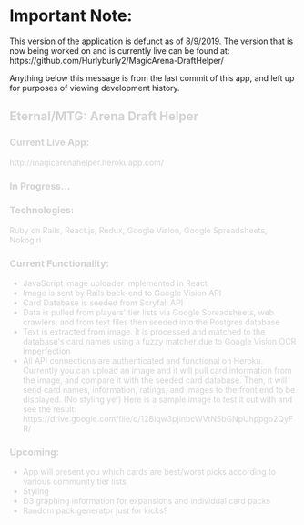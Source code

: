 <h1>Important Note:</h1>
This version of the application is defunct as of 8/9/2019. The version that is now being worked on and is currently live can be found at: https://github.com/Hurlyburly2/MagicArena-DraftHelper/

Anything below this message is from the last commit of this app, and left up for purposes of viewing development history.

<div style="color:lightgrey">
<h2>Eternal/MTG: Arena Draft Helper</h2>

<h3>Current Live App:</h3>
http://magicarenahelper.herokuapp.com/

<h3>In Progress...</h3>

<h3>Technologies:</h3>
Ruby on Rails, React.js, Redux, Google Vision, Google Spreadsheets, Nokogiri

<h3>Current Functionality:</h3>
<ul>
  <li>JavaScript image uploader implemented in React</li>
  <li>Image is sent by Rails back-end to Google Vision API</li>
  <li>Card Database is seeded from Scryfall API</li>
  <li>Data is pulled from players' tier lists via Google Spreadsheets, web crawlers, and from text files then seeded into the Postgres database</li>
  <li>Text is extracted from image. It is processed and matched to the database's card names using a fuzzy matcher due to Google Vision OCR imperfection</li>
  <li>All API connections are authenticated and functional on Heroku. Currently you can upload an image and it will pull card information from the image, and compare it with the seeded card database. Then, it will send card names, information, ratings, and images to the front end to be displayed. (No styling yet) Here is a sample image to test it out with and see the result: https://drive.google.com/file/d/12Biqw3pjinbcWVtN5bGNpUhppgo2QyFR/</li>
</ul>

<h3>Upcoming:</h3>
<ul>
  <li>App will present you which cards are best/worst picks according to various community tier lists</li>
  <li>Styling</li>
  <li>D3 graphing information for expansions and individual card packs</li>
  <li>Random pack generator just for kicks?</li>
</ul>
</div>


